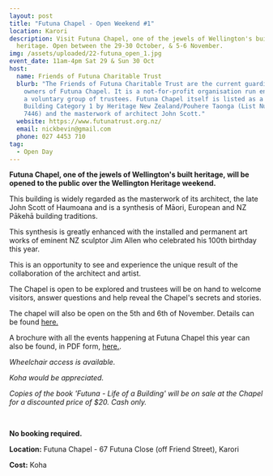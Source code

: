 ```yaml
---
layout: post
title: "Futuna Chapel - Open Weekend #1"
location: Karori
description: Visit Futuna Chapel, one of the jewels of Wellington's built
  heritage. Open between the 29-30 October, & 5-6 November.
img: /assets/uploaded/22-futuna_open_1.jpg
event_date: 11am-4pm Sat 29 & Sun 30 Oct
host:
  name: Friends of Futuna Charitable Trust
  blurb: "The Friends of Futuna Charitable Trust are the current guardians and
    owners of Futuna Chapel. It is a not-for-profit organisation run entirely by
    a voluntary group of trustees. Futuna Chapel itself is listed as a Heritage
    Building Category 1 by Heritage New Zealand/Pouhere Taonga (List Number #
    7446) and the masterwork of architect John Scott."
  website: https://www.futunatrust.org.nz/
  email: nickbevin@gmail.com
  phone: 027 4453 710
tag:
  - Open Day
---
```

**Futuna Chapel, one of the jewels of Wellington's built heritage, will be opened to the public over the Wellington Heritage weekend.**

This building is widely regarded as the masterwork of its architect, the late John Scott of Haumoana and is a synthesis of Māori, European and NZ Pākehā building traditions.

This synthesis is greatly enhanced with the installed and permanent art works of eminent NZ sculptor Jim Allen who celebrated his 100th birthday this year.

This is an opportunity to see and experience the unique result of the collaboration of the architect and artist.

The Chapel is open to be explored and trustees will be on hand to welcome visitors, answer questions and help reveal the Chapel's secrets and stories.

The chapel will also be open on the 5th and 6th of November. Details can be found <a href="/event/futuna-chapel-open-weekend-2/">here.</a>

A brochure with all the events happening at Futuna Chapel this year can also be found, in PDF form, <a href="/assets/uploaded/Futuna_HW2022_Web_04.pdf">here.</a>.

*Wheelchair access is available.*

*Koha would be appreciated.*

*Copies of the book 'Futuna - Life of a Building' will be on sale at the Chapel for a discounted price of $20. Cash only.*

<br>

**No booking required.**

**Location:** Futuna Chapel - 67 Futuna Close (off Friend Street), Karori

**Cost:** Koha